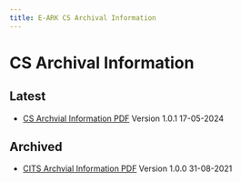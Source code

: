 ```yaml
---
title: E-ARK CS Archival Information
---
```

CS Archival Information
=========================

Latest
------
- [CS Archvial Information PDF](./CS_Archival_Information_v1_0_1.pdf) Version 1.0.1 17-05-2024

Archived
------
- [CITS Archvial Information PDF](./CITS_Archival_Information_v1.0.pdf) Version 1.0.0 31-08-2021
